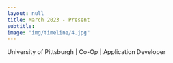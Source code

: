 ```yaml
---
layout: null
title: March 2023 - Present
subtitle:
image: "img/timeline/4.jpg"
---
```

University of Pittsburgh | Co-Op | Application Developer